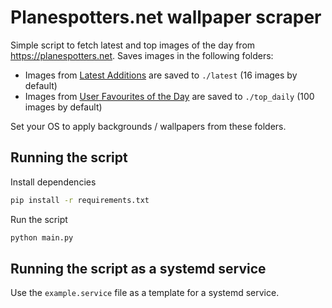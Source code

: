 # Planespotters.net wallpaper scraper

Simple script to fetch latest and top images of the day from https://planespotters.net. Saves images in the following folders:

- Images from [Latest Additions](https://www.planespotters.net/photos/latest) are saved to `./latest` (16 images by default)
- Images from [User Favourites of the Day](https://www.planespotters.net/photos/favorited/added/day) are saved to `./top_daily` (100 images by default)

Set your OS to apply backgrounds / wallpapers from these folders.

## Running the script

Install dependencies

```sh
pip install -r requirements.txt
```

Run the script

```sh
python main.py
```

## Running the script as a systemd service

Use the `example.service` file as a template for a systemd service.
